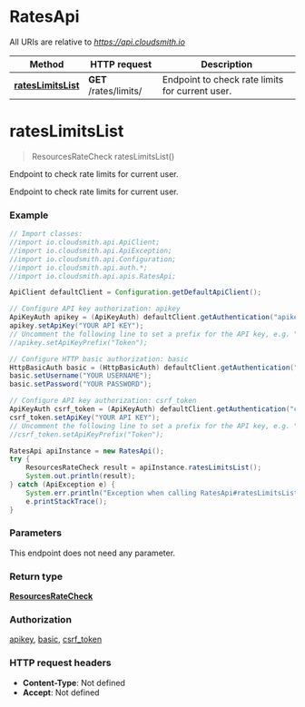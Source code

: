 # RatesApi

All URIs are relative to *https://api.cloudsmith.io*

Method | HTTP request | Description
------------- | ------------- | -------------
[**ratesLimitsList**](RatesApi.md#ratesLimitsList) | **GET** /rates/limits/ | Endpoint to check rate limits for current user.


<a name="ratesLimitsList"></a>
# **ratesLimitsList**
> ResourcesRateCheck ratesLimitsList()

Endpoint to check rate limits for current user.

Endpoint to check rate limits for current user.

### Example
```java
// Import classes:
//import io.cloudsmith.api.ApiClient;
//import io.cloudsmith.api.ApiException;
//import io.cloudsmith.api.Configuration;
//import io.cloudsmith.api.auth.*;
//import io.cloudsmith.api.apis.RatesApi;

ApiClient defaultClient = Configuration.getDefaultApiClient();

// Configure API key authorization: apikey
ApiKeyAuth apikey = (ApiKeyAuth) defaultClient.getAuthentication("apikey");
apikey.setApiKey("YOUR API KEY");
// Uncomment the following line to set a prefix for the API key, e.g. "Token" (defaults to null)
//apikey.setApiKeyPrefix("Token");

// Configure HTTP basic authorization: basic
HttpBasicAuth basic = (HttpBasicAuth) defaultClient.getAuthentication("basic");
basic.setUsername("YOUR USERNAME");
basic.setPassword("YOUR PASSWORD");

// Configure API key authorization: csrf_token
ApiKeyAuth csrf_token = (ApiKeyAuth) defaultClient.getAuthentication("csrf_token");
csrf_token.setApiKey("YOUR API KEY");
// Uncomment the following line to set a prefix for the API key, e.g. "Token" (defaults to null)
//csrf_token.setApiKeyPrefix("Token");

RatesApi apiInstance = new RatesApi();
try {
    ResourcesRateCheck result = apiInstance.ratesLimitsList();
    System.out.println(result);
} catch (ApiException e) {
    System.err.println("Exception when calling RatesApi#ratesLimitsList");
    e.printStackTrace();
}
```

### Parameters
This endpoint does not need any parameter.

### Return type

[**ResourcesRateCheck**](ResourcesRateCheck.md)

### Authorization

[apikey](../README.md#apikey), [basic](../README.md#basic), [csrf_token](../README.md#csrf_token)

### HTTP request headers

 - **Content-Type**: Not defined
 - **Accept**: Not defined

